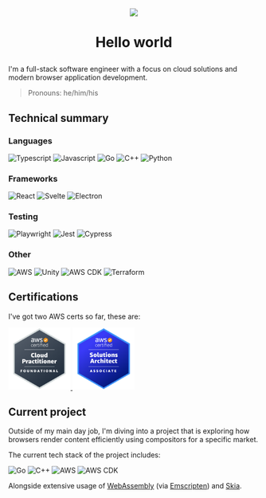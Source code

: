 <h1>
<div id="header" align="center">
  <img src="https://media.giphy.com/media/H8FP5CniGPbB4zFnRR/giphy.gif" width="200" />
  <p>Hello world</p>
</div>
</h1>

I'm a full-stack software engineer with a focus on cloud solutions and modern browser application development.

> Pronouns: he/him/his

<h2>Technical summary</h2>
<h3>Languages</h3>
<p>
  <img alt="Typescript" src="https://img.shields.io/badge/-Typescript-007acd?style=flat&logo=typescript&logoColor=white" />
  <img alt="Javascript" src="https://img.shields.io/badge/-Javascript-f0db4f?style=flat&logo=javascript&logoColor=323330" />
  <img alt="Go" src="https://img.shields.io/badge/-Go-00aed8?style=flat&logo=go&logoColor=white" />
  <img alt="C++" src="https://img.shields.io/badge/-C++-00589c?style=flat&logo=c%2B%2B&logoColor=white" />
  <img alt="Python" src="https://img.shields.io/badge/-Python-3776aa?style=flat&logo=python&logoColor=ffdc4d" />
</p>

<h3>Frameworks</h3>
<p>
  <img alt="React" src="https://img.shields.io/badge/-React-black?style=flat&logo=react&logoColor=61dbfb" />
  <img alt="Svelte" src="https://img.shields.io/badge/-Svelte-ff3e00?style=flat&logo=svelte&logoColor=white" />
  <img alt="Electron" src="https://img.shields.io/badge/-Electron-2b2d3a?style=flat&logo=electron&logoColor=9feaf9" />
</p>

<h3>Testing</h3>
<p>
  <img alt="Playwright" src="https://img.shields.io/badge/-Playwright-242526?style=flat&logo=playwright&logoColor=2ead33" />
  <img alt="Jest" src="https://img.shields.io/badge/-Jest-15c213?style=flat&logo=jest&logoColor=white" />
  <img alt="Cypress" src="https://img.shields.io/badge/-Cypress-ffffff?style=flat&logo=cypress&logoColor=black" />
</p>

<h3>Other</h3>
<p>
  <img alt="AWS" src="https://img.shields.io/badge/-AWS-f79919?style=flat&logo=amazon-aws&logoColor=white" />
  <img alt="Unity" src="https://img.shields.io/badge/-Unity-black?style=flat&logo=unity&logoColor=white" />
  <img alt="AWS CDK" src="https://img.shields.io/badge/-AWS%20CDK-ffc330?style=flat&logo=cdk&logoColor=white">
  <img alt="Terraform" src="https://img.shields.io/badge/-Terraform-5f42e8?style=flat&logo=terraform&logoColor=white">
</p>

<h2>Certifications</h2>

I've got two AWS certs so far, these are:

<p>
  <a href="https://www.credly.com/badges/f3e90b97-582a-4f87-a8f4-056aed997d2a/public_url">
    <img alt="Cloud practitioner badge" src="./imgs/cloud_practitioner_badge.png" width="125" />
  </a>
  
  <a href="https://www.credly.com/badges/b24439b2-ee32-4d6d-bb60-4175d2575e58/public_url">
    <img alt="Solutions architect associate badge" src="./imgs/solutions_architect_associate_badge.png" width="125" />
  </a>
</p>


<h2>Current project</h2>

Outside of my main day job, I'm diving into a project that is exploring how browsers render content efficiently using compositors for a specific market. 

The current tech stack of the project includes:
<p>
  <img alt="Go" src="https://img.shields.io/badge/-Go-00aed8?style=flat&logo=go&logoColor=white" />
  <img alt="C++" src="https://img.shields.io/badge/-C++-00589c?style=flat&logo=c%2B%2B&logoColor=white" />
  <img alt="AWS" src="https://img.shields.io/badge/-AWS-f79919?style=flat&logo=amazon-aws&logoColor=white" />
  <img alt="AWS CDK" src="https://img.shields.io/badge/-AWS%20CDK-ffc330?style=flat&logo=cdk&logoColor=white">
</p>

Alongside extensive usage of [WebAssembly](https://webassembly.org/) (via [Emscripten](https://emscripten.org/)) and [Skia](https://skia.org/).
